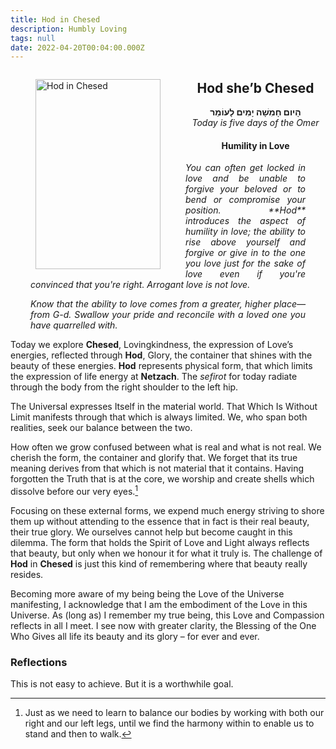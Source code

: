 ```yaml
---
title: Hod in Chesed
description: Humbly Loving
tags: null
date: 2022-04-20T00:04:00.000Z
---
```


<a href="https://www.chabad.org/holidays/sefirah/omer-count_cdo/jewish/Count-the-Omer.htm">
<i class="fa fa-file" aria-hidden="true"></i></a>

<figure style='float: left'>
 <a href='/posts/img/freedom/week1/1.5-Hod_in_Chesed.png' target="blank">
   <img src='/posts/img/freedom/week1/1.5-Hod_in_Chesed_s.png' alt='Hod in Chesed' width='200' height='304' />
 </a>
</figure>

<div style="text-align:center">
<h2>Hod she’b Chesed</h2>
<p>
<span dir="rtl"><b>הָיום חָמִשָׁה יָמִים לָעוֹמֵר</b></span>
<br />
<i>Today is five days of the Omer</i>

<h4>Humility in Love</h4>

</div>

<div style="text-align: justify; margin-left: 2rem; margin-right: 2rem; font-style: italic">
<p>
You can often get locked in love and be unable to forgive your beloved or to bend or compromise your position. **Hod** introduces the aspect of humility in love; the ability to rise above yourself and forgive or give in to the one you love just for the sake of love even if you're convinced that you're right. Arrogant love is not love.
</p>
<p>
Know that the ability to love comes from a greater, higher place&mdash;from G-d. Swallow your pride and reconcile with a loved one you have quarrelled with.
</p>
</div>

Today we explore **Chesed**, Lovingkindness, the expression of Love’s energies, reflected through **Hod**, Glory, the container that shines with the beauty of these energies. **Hod** represents physical form, that which limits the expression of life energy at **Netzach**. The _sefirot_ for today radiate through the body from the right shoulder to the left hip.

The Universal expresses Itself in the material world. That Which Is Without Limit manifests through that which is always limited. We, who span both realities, seek our balance between the two.

How often we grow confused between what is real and what is not real. We cherish the form, the container and glorify that. We forget that its true meaning derives from that which is not material that it contains. Having forgotten the Truth that is at the core, we worship and create shells which dissolve before our very eyes.[^1]

Focusing on these external forms, we expend much energy striving to shore them up without attending to the essence that in fact is their real beauty, their true glory. We ourselves cannot help but become caught in this dilemma. The form that holds the Spirit of Love and Light always reflects that beauty, but only when we honour it for what it truly is. The challenge of **Hod** in **Chesed** is just this kind of remembering where that beauty really resides.

<div class="abstract">

Becoming more aware of my being being the Love of the Universe manifesting, I acknowledge that I am the embodiment of the Love in this Universe. As (long as) I remember my true being, this Love and Compassion reflects in all I meet. I see now with greater clarity, the Blessing of the One Who Gives all life its beauty and its glory – for ever and ever.
</div>

<h3>Reflections</h3>

<div class="note">

This is not easy to achieve. But it is a worthwhile goal.

</div>

[^1]: Just as we need to learn to balance our bodies by working with both our right and our left legs, until we find the harmony within to enable us to stand and then to walk.
